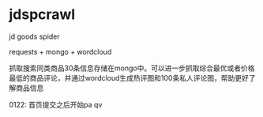 # jdspcrawl
jd goods spider

requests + mongo + wordcloud

抓取搜索同类商品30条信息存储在mongo中。可以进一步抓取综合最优或者价格最低的商品评论，并通过wordcloud生成热评图和100条私人评论图，帮助更好了解商品信息

0122:
首页提交之后开始pa qv